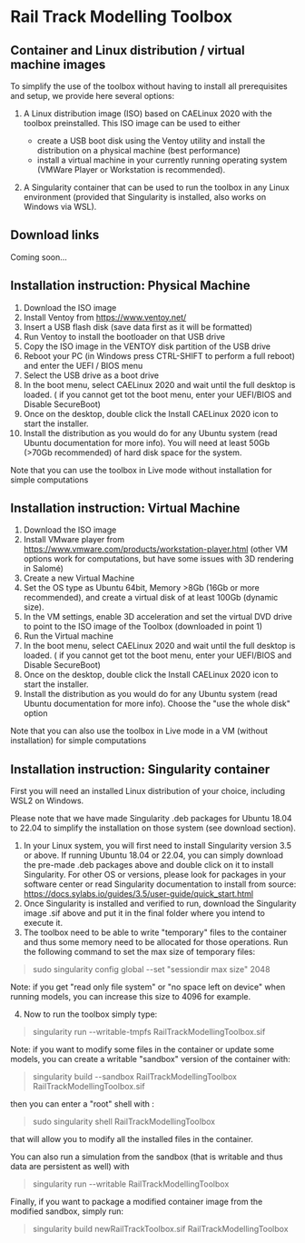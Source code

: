 
# Rail Track Modelling Toolbox

## Container and Linux distribution / virtual machine images 

To simplify the use of the toolbox without having to install all prerequisites and setup, we provide here several options:

1. A Linux distribution image (ISO) based on CAELinux 2020 with the toolbox preinstalled. This ISO image can be used to either
    - create a USB boot disk using the Ventoy utility and install the distribution on a physical machine (best performance)
    - install a virtual machine in your currently running operating system (VMWare Player or Workstation is recommended).

2. A Singularity container that can be used to run the toolbox in any Linux environment (provided that Singularity is installed, also works on Windows via WSL).


## Download links

Coming soon...

## Installation instruction: Physical Machine

1. Download the ISO image
2. Install Ventoy from https://www.ventoy.net/
3. Insert a USB flash disk (save data first as it will be formatted)
4. Run Ventoy to install the bootloader on that USB drive
5. Copy the ISO image in the VENTOY disk partition of the USB drive
6. Reboot your PC (in Windows press CTRL-SHIFT to perform a full reboot) and enter the UEFI / BIOS menu
7. Select the USB drive as a boot drive
8. In the boot menu, select CAELinux 2020 and wait until the full desktop is loaded. 
   ( if you cannot get tot the boot menu, enter your UEFI/BIOS and Disable SecureBoot)   
9. Once on the desktop, double click the Install CAELinux 2020 icon to start the installer. 
10. Install the distribution as you would do for any Ubuntu system (read Ubuntu documentation for more info). You will need at least 50Gb (>70Gb recommended) of hard disk space for the system.

Note that you can use the toolbox in Live mode without installation for simple computations   

## Installation instruction: Virtual Machine

1. Download the ISO image
2. Install VMware player from https://www.vmware.com/products/workstation-player.html (other VM options work for computations, but have some issues with 3D rendering in Salomé)
3. Create a new Virtual Machine
4. Set the OS type as Ubuntu 64bit, Memory >8Gb (16Gb or more recommended), and create a virtual disk of at least 100Gb (dynamic size).
5. In the VM settings, enable 3D acceleration and set the virtual DVD drive to point to the ISO image of the Toolbox (downloaded in point 1)
4. Run the Virtual machine
5. In the boot menu, select CAELinux 2020 and wait until the full desktop is loaded. 
   ( if you cannot get tot the boot menu, enter your UEFI/BIOS and Disable SecureBoot)   
9. Once on the desktop, double click the Install CAELinux 2020 icon to start the installer. 
10. Install the distribution as you would do for any Ubuntu system (read Ubuntu documentation for more info). Choose the "use the whole disk" option

Note that you can also use the toolbox in Live mode in a VM (without installation) for simple computations   


## Installation instruction: Singularity container

First you will need an installed Linux distribution of your choice, including WSL2 on Windows. 

Please note that we have made Singularity .deb packages for Ubuntu 18.04 to 22.04 to simplify the installation on those system (see download section).

1. In your Linux system, you will first need to install Singularity version 3.5 or above. If running Ubuntu 18.04 or 22.04, you can simply download the pre-made .deb packages above and double click on it to install Singularity.
For other OS or versions, please look for packages in your software center or read Singularity documentation to install from source: https://docs.sylabs.io/guides/3.5/user-guide/quick_start.html
2. Once Singularity is installed and verified to run, download the Singularity image .sif above and put it in the final folder where you intend to execute it.
3. The toolbox need to be able to write "temporary" files to the container and thus some memory need to be allocated for those operations. Run the following command to set the max size of temporary files:

> sudo singularity config global --set "sessiondir max size" 2048

Note: if you get "read only file system" or "no space left on device" when running models, you can increase this size to 4096 for example.

4. Now to run the toolbox simply type:

> singularity run --writable-tmpfs RailTrackModellingToolbox.sif

Note: if you want to modify some files in the container or update some models, you can create a writable "sandbox" version of the container with:

> singularity build --sandbox RailTrackModellingToolbox RailTrackModellingToolbox.sif

then you can enter a "root" shell with :

> sudo singularity shell RailTrackModellingToolbox

that will allow you to modify all the installed files in the container.

You can also run a simulation from the sandbox (that is  writable and thus data are persistent as well) with 

> singularity run --writable RailTrackModellingToolbox

Finally, if you want to package a modified container image from the modified sandbox, simply run:

> singularity build newRailTrackToolbox.sif RailTrackModellingToolbox 



